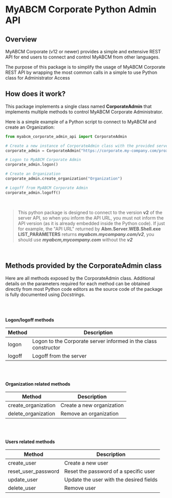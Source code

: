 # MyABCM Corporate Python Admin API


## Overview

MyABCM Corporate (v12 or newer) provides a simple and extensive REST API for end users to connect and control MyABCM from other languages.

The purpose of this package is to simplify the usage of MyABCM Corporate REST API by wrapping the most common calls in a simple to use Python class for Administrator Access


## How does it work?

This package implements a single class named **CorporateAdmin** that implements multiple methods to control MyABCM Corporate Administrator. 

Here is a simple example of a Python script to connect to MyABCM and create an Organization:

```python
from myabcm_corporate_admin_api import CorporateAdmin

# Create a new instance of CorporateAdmin class with the provided servername and credentials
corporate_admin = CorporateAdmin("https://corporate.my-company.com/proxy", "user123", "myabcm123")

# Logon to MyABCM Corporate Admin
corporate_admin.logon()

# Create an Organization
corporate_admin.create_organization("Organization")

# Logoff from MyABCM Corporate Admin
corporate_admin.logoff()
```

&nbsp;
&nbsp;

> This python package is designed to connect to the version **v2** of the server API, so when you inform the API URL, you must not inform the API version (as it is already embedded inside the Python code). If just for example, the "API URL" returned by **Abm.Server.WEB.Shell.exe LIST_PARAMETERS** returns ***myabcm.mycompany.com/v2***, you should use ***myabcm,mycompany.com*** without the ***v2***   

&nbsp;
&nbsp;

## Methods provided by the CorporateAdmin class

Here are all methods exposed by the CorporateAdmin class. Additional details on the parameters required for each method can be obtained directly from most Python code editors as the source code of the package is fully documented using *Docstrings*.

&nbsp;  
&nbsp;  

**Logon/logoff methods**

Method | Description
--- |---
logon | Logon to the Corporate server informed in the class constructor
logoff | Logoff from the server

&nbsp;  
&nbsp;  

**Organization related methods**

Method | Description
--- |---
create_organization | Create a new organization
delete_organization | Remove an organization

&nbsp;  
&nbsp;  

**Users related methods**

Method | Description
--- |---
create_user | Create a new user
reset_user_password | Reset the password of a specific user
update_user | Update the user with the desired fields
delete_user | Remove user

&nbsp;
